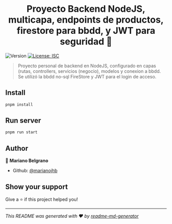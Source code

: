 <h1 align="center">Proyecto Backend NodeJS, multicapa, endpoints de productos, firestore para bbdd, y JWT para seguridad 👋</h1>
<p>
  <img alt="Version" src="https://img.shields.io/badge/version-1.00-blue.svg?cacheSeconds=2592000" />
  <a href="#" target="_blank">
    <img alt="License: ISC" src="https://img.shields.io/badge/License-ISC-yellow.svg" />
  </a>
</p>

> Proyecto personal de backend en NodeJS, configurado en capas (rutas, controllers, servicios (negocio), modelos y conexion a bbdd. Se utilizó la bbdd no-sql FireStore y JWT para el login de acceso.

## Install

```sh
pnpm install
```

## Run server

```sh
pnpm run start
```

## Author

👤 **Mariano Belgrano**

* Github: [@marianojhb](https://github.com/marianojhb)

## Show your support

Give a ⭐️ if this project helped you!

***
_This README was generated with ❤️ by [readme-md-generator](https://github.com/kefranabg/readme-md-generator)_